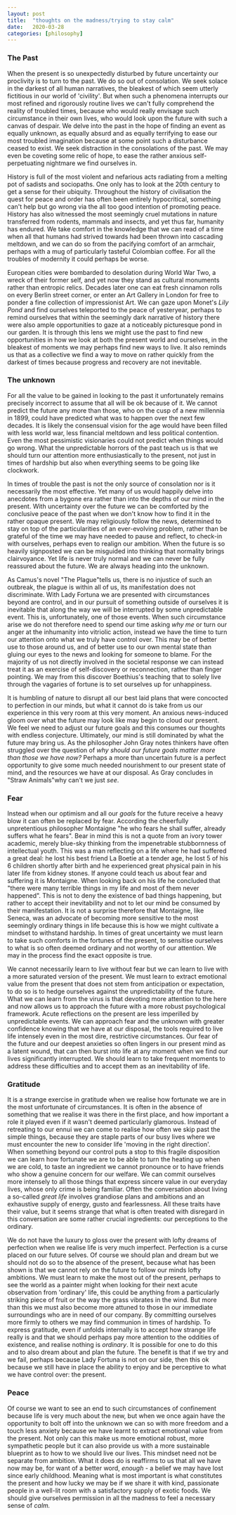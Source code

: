 ```yaml
---
layout: post
title:  "thoughts on the madness/trying to stay calm"
date:   2020-03-28
categories: [philosophy]
---
```


<h3>The Past</h3>

When the present is so unexpectedly disturbed by future uncertainty our proclivity is to turn to the past. We do so out of consolation. We seek solace in the darkest of all human narratives, the bleakest of which seem utterly fictitious in our world of &#39;civility&#39;. But when such a phenomena interrupts our most refined and rigorously routine lives we can&#39;t fully comprehend the reality of troubled times, because who would really envisage such circumstance in their own lives, who would look upon the future with such a canvas of despair. We delve into the past in the hope of finding an event as equally unknown, as equally absurd and as equally terrifying to ease our most troubled imagination because at some point such a disturbance ceased to exist. We seek distraction in the consolations of the past. We may even be coveting some relic of hope, to ease the rather anxious self-perpetuating nightmare we find ourselves in.

History is full of the most violent and nefarious acts radiating from a melting pot of sadists and sociopaths. One only has to look at the 20th century to get a sense for their ubiquity. Throughout the history of civilisation the quest for peace and order has often been entirely hypocritical, something can&#39;t help but go wrong via the all too good intention of promoting peace. History has also witnessed the most seemingly cruel mutations in nature transferred from rodents, mammals and insects, and yet thus far, humanity has endured. We take comfort in the knowledge that we can read of a time when all that humans had strived towards had been thrown into cascading meltdown, and we can do so from the pacifying comfort of an armchair, perhaps with a mug of particularly tasteful Colombian coffee. For all the troubles of modernity it could perhaps be worse.

European cities were bombarded to desolation during World War Two, a wreck of their former self, and yet now they stand as cultural monuments rather than entropic relics. Decades later one can eat fresh cinnamon rolls on every Berlin street corner, or enter an Art Gallery in London for free to ponder a fine collection of impressionist Art. We can gaze upon Monet&#39;s _Lily Pond_ and find ourselves teleported to the peace of yesteryear, perhaps to remind ourselves that within the seemingly dark narrative of history there were also ample opportunities to gaze at a noticeably picturesque pond in our garden. It is through this lens we might use the past to find new opportunities in how we look at both the present world and ourselves, in the bleakest of moments we may perhaps find new ways to live. It also reminds us that as a collective we find a way to move on rather quickly from the darkest of times because progress and recovery are not inevitable.

<h3>The unknown</h3>

For all the value to be gained in looking to the past it unfortunately remains precisely incorrect to assume that all will be ok because of it. We cannot predict the future any more than those, who on the cusp of a new millennia in 1899, could have predicted what was to happen over the next few decades. It is likely the consensual vision for the age would have been filled with less world war, less financial meltdown and less political contention. Even the most pessimistic visionaries could not predict when things would go wrong. What the unpredictable horrors of the past teach us is that we should turn our attention more enthusiastically to the present, not just in times of hardship but also when everything seems to be going like clockwork.

In times of trouble the past is not the only source of consolation nor is it necessarily the most effective. Yet many of us would happily delve into anecdotes from a bygone era rather than into the depths of our mind in the present. With uncertainty over the future we can be comforted by the conclusive peace of the past when we don&#39;t know how to find it in the rather opaque present. We may religiously follow the news, determined to stay on top of the particularities of an ever-evolving problem, rather than be grateful of the time we may have needed to pause and reflect, to check-in with ourselves, perhaps even to realign our ambition. When the future is so heavily signposted we can be misguided into thinking that normality brings clairvoyance. Yet life is never truly normal and we can never be fully reassured about the future. We are always heading into the unknown.

As Camus&#39;s novel &quot;The Plague&quot;tells us, there is no injustice of such an outbreak, the plague is within all of us, its manifestation does not discriminate. With Lady Fortuna we are presented with circumstances beyond are control, and in our pursuit of something outside of ourselves it is inevitable that along the way we will be interrupted by some unpredictable event. This is, unfortunately, one of those events. When such circumstance arise we do not therefore need to spend our time asking _why me_ or turn our anger at the inhumanity into vitriolic action, instead we have the time to turn our attention onto what we truly have control over. This may be of better use to those around us, and of better use to our own mental state than gluing our eyes to the news and looking for someone to blame. For the majority of us not directly involved in the societal response we can instead treat it as an exercise of self-discovery or reconnection, rather than finger pointing. We may from this discover Boethius&#39;s teaching that to solely live through the vagaries of fortune is to set ourselves up for unhappiness.

It is humbling of nature to disrupt all our best laid plans that were concocted to perfection in our minds, but what it cannot do is take from us our experience in this very room at this very moment. An anxious news-induced gloom over what the future may look like may begin to cloud our present. We feel we need to adjust our future goals and this consumes our thoughts with endless conjecture. Ultimately, our mind is still dominated by what the future may bring us. As the philosopher John Gray notes thinkers have often struggled over the question of _why should our future goals matter more than those we have now?_ Perhaps a more than uncertain future is a perfect opportunity to give some much needed nourishment to our present state of mind, and the resources we have at our disposal. As Gray concludes in &quot;Straw Animals&quot;why can&#39;t we just _see_.

<h3>Fear</h3>

Instead when our optimism and all our _goals_ for the future receive a heavy blow it can often be replaced by fear. According the cheerfully unpretentious philosopher Montaigne &quot;he who fears he shall suffer, already suffers what he fears&quot;. Bear in mind this is not a quote from an ivory tower academic, merely blue-sky thinking from the impenetrable stubbornness of intellectual youth. This was a man reflecting on a life where he had suffered a great deal: he lost his best friend La Boetie at a tender age, he lost 5 of his 6 children shortly after birth and he experienced great physical pain in his later life from kidney stones. If anyone could teach us about fear and suffering it is Montaigne. When looking back on his life he concluded that &quot;there were many terrible things in my life and most of them never happened&quot;. This is not to deny the existence of bad things happening, but rather to accept their inevitability and not to let our mind be consumed by their manifestation. It is not a surprise therefore that Montaigne, like Seneca, was an advocate of becoming more sensitive to the most seemingly ordinary things in life because this is how we might cultivate a mindset to withstand hardship. In times of great uncertainty we must learn to take such comforts in the fortunes of the present, to sensitise ourselves to what is so often deemed ordinary and not worthy of our attention. We may in the process find the exact opposite is true.

We cannot necessarily learn to live without fear but we can learn to live with a more saturated version of the present. We must learn to extract emotional value from the present that does not stem from anticipation or expectation, to do so is to hedge ourselves against the unpredictability of the future. What we can learn from the virus is that devoting more attention to the here and now allows us to approach the future with a more robust psychological framework. Acute reflections on the present are less imperilled by unpredictable events. We can approach fear and the unknown with greater confidence knowing that we have at our disposal, the tools required to live life intensely even in the most dire, restrictive circumstances. Our fear of the future and our deepest anxieties so often lingers in our present mind as a latent wound, that can then burst into life at any moment when we find our lives significantly interrupted. We should learn to take frequent moments to address these difficulties and to accept them as an inevitability of life.

<h3>Gratitude</h3>

It is a strange exercise in gratitude when we realise how fortunate we are in the most unfortunate of circumstances. It is often in the absence of something that we realise it was there in the first place, and how important a role it played even if it wasn&#39;t deemed particularly glamorous. Instead of retreating to our ennui we can come to realise how often we skip past the simple things, because they are staple parts of our busy lives where we must encounter the new to consider life &#39;moving in the right direction&#39;. When something beyond our control puts a stop to this fragile disposition we can learn how fortunate we are to be able to turn the heating up when we are cold, to taste an ingredient we cannot pronounce or to have friends who show a genuine concern for our welfare. We can commit ourselves more intensely to all those things that express sincere value in our everyday lives, whose only crime is being familiar. Often the conversation about living a so-called _great life_ involves grandiose plans and ambitions and an exhaustive supply of energy, gusto and fearlessness. All these traits have their value, but it seems strange that what is often treated with disregard in this conversation are some rather crucial ingredients: our perceptions to the ordinary.

We do not have the luxury to gloss over the present with lofty dreams of perfection when we realise life is very much imperfect. Perfection is a curse placed on our future selves. Of course we should plan and dream but we should not do so to the absence of the present, because what has been shown is that we cannot rely on the future to follow our minds lofty ambitions. We must learn to make the most out of the present, perhaps to see the world as a painter might when looking for their next acute observation from &#39;ordinary&#39; life, this could be anything from a particularly striking piece of fruit or the way the grass vibrates in the wind. But more than this we must also become more attuned to those in our immediate surroundings who are in need of our company. By committing ourselves more firmly to others we may find communion in times of hardship. To express gratitude, even if unfolds internally is to accept how strange life really is and that we should perhaps pay more attention to the oddities of existence, and realise nothing is _ordinary_. It is possible for one to do this and to also dream about and plan the future. The benefit is that if we try and we fail, perhaps because Lady Fortuna is not on our side, then this ok because we still have in place the ability to enjoy and be perceptive to what we have control over: the present.

<h3>Peace</h3>

Of course we want to see an end to such circumstances of confinement because life is very much about the new, but when we once again have the opportunity to bolt off into the unknown we can so with more freedom and a touch less anxiety because we have learnt to extract emotional value from the present. Not only can this make us more emotional robust, more sympathetic people but it can also provide us with a more sustainable blueprint as to how to we should live our lives. This mindset need not be separate from ambition. What it does do is reaffirms to us that all we have now may be, for want of a better word, _enough_ - a belief we may have lost since early childhood. Meaning what is most important is what constitutes the present and how lucky we may be if we share it with kind, passionate people in a well-lit room with a satisfactory supply of exotic foods. We should give ourselves permission in all the madness to feel a necessary sense of _calm._


